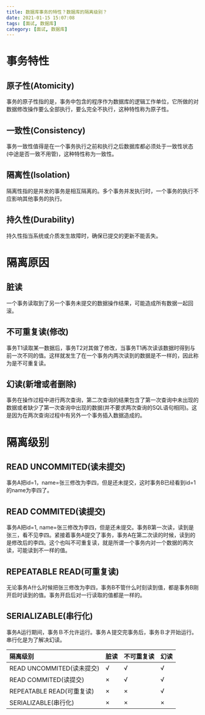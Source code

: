 ```yaml
---
title: 数据库事务的特性？数据库的隔离级别？
date: 2021-01-15 15:07:08
tags: [面试, 数据库]
category: [面试, 数据库]
---
```


# 事务特性

## 原子性(Atomicity)

事务的原子性指的是，事务中包含的程序作为数据库的逻辑工作单位，它所做的对数据修改操作要么全部执行，要么完全不执行，这种特性称为原子性。

## 一致性(Consistency)

事务一致性值得是在一个事务执行之前和执行之后数据库都必须处于一致性状态(中途是否一致不用管)，这种特性称为一致性。 

## 隔离性(Isolation)

隔离性指的是并发的事务是相互隔离的。多个事务并发执行时，一个事务的执行不应影响其他事务的执行。

## 持久性(Durability)

持久性指当系统或介质发生故障时，确保已提交的更新不能丢失。 

# 隔离原因

## 脏读

一个事务读取到了另一个事务未提交的数据操作结果，可能造成所有数据一起回滚。 

## 不可重复读(修改) 

事务T1读取某一数据后，事务T2对其做了修改，当事务T1再次读该数据时得到与前一次不同的值。这样就发生了在一个事务内两次读到的数据是不一样的，因此称为是不可重复读。

## 幻读(新增或者删除) 

事务在操作过程中进行两次查询，第二次查询的结果包含了第一次查询中未出现的数据或者缺少了第一次查询中出现的数据(并不要求两次查询的SQL语句相同)。这是因为在两次查询过程中有另外一个事务插入数据造成的。

# 隔离级别

## READ UNCOMMITED(读未提交)

事务A把id=1，name=张三修改为李四，但是还未提交，这时事务B已经看到id=1的name为李四了。

## READ COMMITED(读提交)

事务A把id=1, name=张三修改为李四，但是还未提交。事务B第一次读，读到是张三，看不见李四。紧接着事务A提交了事务，事务A在第二次读的时候，读到的是修改后的李四。这个也叫不可重复读，就是所谓一个事务内对一个数据的两次读，可能读到不一样的值。

## REPEATABLE READ(可重复读)

无论事务A什么时候把张三修改为李四，事务B不管什么时刻读到值，都是事务B刚开启时读到的值。事务开启后对一行读取的值都是一样的。

## SERIALIZABLE(串行化)

事务A运行期间，事务Ｂ不允许运行。事务Ａ提交完事务后，事务Ｂ才开始运行。串行化是为了解决幻读。

| 隔离级别 | 脏读 | 不可重复读 | 幻读 | 
| :----- | :----- | :----- | :----- | 
| READ UNCOMMITED(读未提交) | √ | √ | √ | 
| READ COMMITED(读提交) | × | √ | √ | 
| REPEATABLE READ(可重复读) | × | × | √ | 
| SERIALIZABLE(串行化) | × | × | × | 

